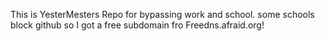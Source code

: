 This is YesterMesters Repo for bypassing work and school. some schools block github so I got a free subdomain fro Freedns.afraid.org!
